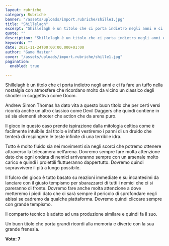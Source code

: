 ```yaml
---
layout: rubriche
category: Rubriche
banner: "/assets/uploads/import.rubriche/shille1.jpg"
title: "Shillelagh"
excerpt: "Shillelagh è un titolo che ci porta indietro negli anni e ci fa fare un tuffo nella nostalgia con atmosfere che ricordano molto da vicino un classico degli shooter in soggettiva come Doom. Andrew Simon Thomas ha dato vita a questo buon titolo che per certi versi ricorda anche un altro classico come Devil Daggers [&hellip"
quote: ""
description: "Shillelagh è un titolo che ci porta indietro negli anni e ci fa fare un tuffo nella nostalgia con atmosfere che ricordano molto da vicino un classico degli shooter in soggettiva come Doom. Andrew Simon Thomas ha dato vita a questo buon titolo che per certi versi ricorda anche un altro classico come Devil Daggers [&hellip"
keywords: ""
date: 2021-11-24T00:00:00.000+01:00
author: "Game Master"
cover: "/assets/uploads/import.rubriche/shille1.jpg"
pagination:
  enabled: true

---
```


Shillelagh è un titolo che ci porta indietro negli anni e ci fa fare un tuffo nella nostalgia con atmosfere che ricordano molto da vicino un classico degli shooter in soggettiva come Doom.

Andrew Simon Thomas ha dato vita a questo buon titolo che per certi versi ricorda anche un altro classico come Devil Daggers che quindi contiene in sé sia elementi shooter che action che da arena puro.

Il gioco in questo caso prende ispirazione dalla mitologia celtica come è facilmente intuibile dal titolo e infatti vestiremo i panni di un druido che tenterà di respingere le teste infinite di una terribile idra.

Tutto è molto fluido sia nei movimenti sia negli scorci che potremo ottenere attraverso la telecamera nell’arena. Dovremo sempre fare molta attenzione dato che ogni ondata di nemici arriveranno sempre con un arsenale molto carico e quindi i proiettili fluttueranno dappertutto. Dovremo quindi sopravvivere il più a lungo possibile.

Il fulcro del gioco è tutto basato su reazioni immediate e su incantesimi da lanciare con il giusto tempismo per sbarazzarci di tutti i nemici che ci si pareranno di fronte. Dovremo fare anche molta attenzione a dove metteremo i piedi dato che ci sarà sempre il pericolo di sprofondare negli abissi se cadremo da qualche piattaforma. Dovremo quindi cliccare sempre con grande tempismo.

Il comparto tecnico è adatto ad una produzione similare e quindi fa il suo.

Un buon titolo che porta grandi ricordi alla memoria e diverte con la sua grande frenesia.

**Voto: 7**